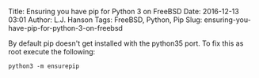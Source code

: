 Title: Ensuring you have pip for Python 3 on FreeBSD
Date: 2016-12-13 03:01
Author: L.J. Hanson
Tags: FreeBSD, Python, Pip
Slug: ensuring-you-have-pip-for-python-3-on-freebsd

By default pip doesn't get installed with the python35 port. To fix this as root execute the following:

```shell
python3 -m ensurepip
```
